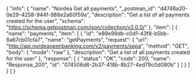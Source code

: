 {
  "info": {
    "name": "Nordea Get all payments",
    "_postman_id": "d4746a20-0e29-4258-944f-988e2a60f59a",
    "description": "Get a list of all payments created for the user",
    "schema": "https://schema.getpostman.com/json/collection/v2.0.0/"
  },
  "item": [
    {
      "name": "payments",
      "item": [
        {
          "id": "e89e99db-c0d1-43f8-b5bb-8a67cb01cfa7",
          "name": "getPayments",
          "request": {
            "url": "http://api.nordeaopenbanking.com/v2/payments/sepa",
            "method": "GET",
            "body": {
              "mode": "raw"
            },
            "description": "Get a list of all payments created for the user"
          },
          "response": [
            {
              "status": "OK",
              "code": 200,
              "name": "Response_200",
              "id": "074506d6-2b37-418b-8b27-4ed79c0d080b"
            }
          ]
        }
      ]
    }
  ]
}